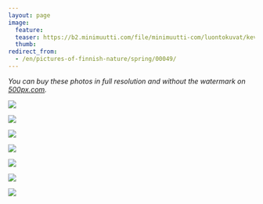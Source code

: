 ```yaml
---
layout: page
image:
  feature:
  teaser: https://b2.minimuutti.com/file/minimuutti-com/luontokuvat/kev%C3%A4t/DS15965-245px.jpg
  thumb:
redirect_from:
  - /en/pictures-of-finnish-nature/spring/00049/
---
```


*You can buy these photos in full resolution and without the watermark on [500px.com](https://500px.com/minimuutticom/galleries/flowers).*

[![](https://b2.minimuutti.com/file/minimuutti-com/luontokuvat/kev%C3%A4t/DS15964-800px.jpg)](https://dl.dropboxusercontent.com/sh/ea1wtnz7z734o12/AABjuL0H7d5w0rdZFFX4EMr0a/luontokuvat/kev%C3%A4t/DS15964.jpg)

[![](https://b2.minimuutti.com/file/minimuutti-com/luontokuvat/kev%C3%A4t/DS15965-800px.jpg)](https://dl.dropboxusercontent.com/sh/ea1wtnz7z734o12/AADkEDCR0tAEcX24aflEgfwpa/luontokuvat/kev%C3%A4t/DS15965.jpg)

[![](https://b2.minimuutti.com/file/minimuutti-com/luontokuvat/kev%C3%A4t/DS15967-800px.jpg)](https://dl.dropboxusercontent.com/sh/ea1wtnz7z734o12/AADGR81jFHczsRtKBSurKjqia/luontokuvat/kev%C3%A4t/DS15967.jpg)

[![](https://b2.minimuutti.com/file/minimuutti-com/luontokuvat/kev%C3%A4t/DS15969-800px.jpg)](https://dl.dropboxusercontent.com/sh/ea1wtnz7z734o12/AADjO1dKhbUrmsm50zr5YK5-a/luontokuvat/kev%C3%A4t/DS15969.jpg)

[![](https://b2.minimuutti.com/file/minimuutti-com/luontokuvat/kev%C3%A4t/DS15972-800px.jpg)](https://dl.dropboxusercontent.com/sh/ea1wtnz7z734o12/AABgxYzfBM0Oy5OVlERiEFWOa/luontokuvat/kev%C3%A4t/DS15972.jpg)

[![](https://b2.minimuutti.com/file/minimuutti-com/luontokuvat/kev%C3%A4t/DS15973-800px.jpg)](https://dl.dropboxusercontent.com/sh/ea1wtnz7z734o12/AACAvz0bFuzjAHMUrGXP2Jqxa/luontokuvat/kev%C3%A4t/DS15973.jpg)

[![](https://b2.minimuutti.com/file/minimuutti-com/luontokuvat/kev%C3%A4t/DS15971-800px.jpg)](https://dl.dropboxusercontent.com/sh/ea1wtnz7z734o12/AAA3EQqS5l2Jx7ZSN3PAQsdMa/luontokuvat/kev%C3%A4t/DS15971.jpg)
